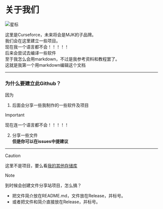 # 关于我们
![星标](https://img.shields.io/github/stars/MJKCURSEFORCE/MJKCURSEFORCE?style=flat&color=orange&label=星标)  

这里是Curseforce，未来将会是MJK的子品牌。  
我们会在这里建立一些项目。  
现在我一个语言都不会！！！！！  
后来会尝试去编译一些软件  
至于我怎么会用markdown，不过是我参考资料和教程罢了。  
这就是我第一个用markdown编辑这个文档

---
### 为什么要建立此Github？
因为
1. 后面会分享一些我制作的一些软件及项目  
 > [!IMPORTANT]
 > 现在连一个语言都不会！！！！！

2. 分享一些文件   
**但是你可以在issues中提建议**
---
> [!CAUTION]
> 这里不是项目，要么看[我的其他存储库](https://github.com/MJKCURSEFORCE/MJKCURSEFORCE/)

> [!NOTE]
> 到时候会创建文件分享站项目，怎么搞？
> * 把文件简介放在README.md，文件放在Release，并标号。
> * 或者把文件和简介直接放在Release，并标号。

